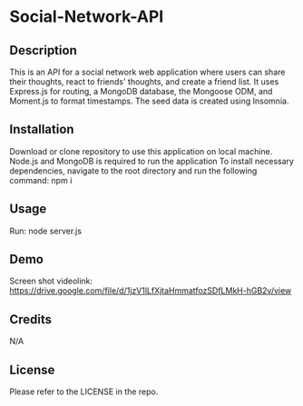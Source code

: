 # Social-Network-API

## Description

This is an API for a social network web application where users can share their thoughts, react to friends' thoughts, and create a friend list. It uses Express.js for routing, a MongoDB database, the Mongoose ODM, and Moment.js to format timestamps. The seed data is created using Insomnia.

## Installation

Download or clone repository to use this application on local machine.
Node.js and MongoDB is required to run the application
To install necessary dependencies, navigate to the root directory and run the following command: npm i


## Usage

Run: node server.js

## Demo

Screen shot videolink:
https://drive.google.com/file/d/1jzV1lLfXjtaHmmatfozSDfLMkH-hGB2v/view


## Credits

N/A

## License

Please refer to the LICENSE in the repo.
